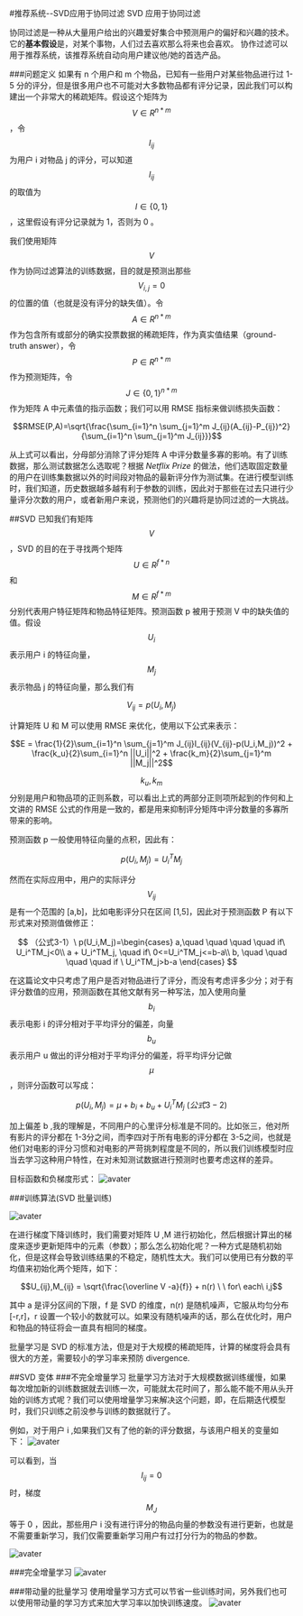 #推荐系统--SVD应用于协同过滤
SVD 应用于协同过滤

协同过滤是一种从大量用户给出的兴趣爱好集合中预测用户的偏好和兴趣的技术。 它的**基本假设**是，对某个事物，人们过去喜欢那么将来也会喜欢。 协作过滤可以用于推荐系统，该推荐系统自动向用户建议他/她的首选产品。

###问题定义
如果有 n 个用户和 m 个物品，已知有一些用户对某些物品进行过 1-5 分的评分，但是很多用户也不可能对大多数物品都有评分记录，因此我们可以构建出一个非常大的稀疏矩阵。假设这个矩阵为 $$V \in R^{n*m}$$ ，令 $$I_{ij}$$ 为用户 i 对物品 j 的评分，可以知道 $$I_{ij}$$ 的取值为 $$I \in \{0,1\}$$，这里假设有评分记录就为 1，否则为 0 。

我们使用矩阵 $$V$$ 作为协同过滤算法的训练数据，目的就是预测出那些 $$V_{i,j}=0$$ 的位置的值（也就是没有评分的缺失值）。令 $$A \in R^{n*m}$$ 作为包含所有或部分的确实投票数据的稀疏矩阵，作为真实值结果（ground-truth answer），令$$P \in R^{n*m}$$ 作为预测矩阵，令 $$J \in \{0,1\}^{n*m}$$ 作为矩阵 A 中元素值的指示函数；我们可以用 RMSE 指标来做训练损失函数：

$$RMSE(P,A)=\sqrt{\frac{\sum_{i=1}^n \sum_{j=1}^m J_{ij}(A_{ij}-P_{ij})^2}{\sum_{i=1}^n \sum_{j=1}^m J_{ij}}}$$

从上式可以看出，分母部分消除了评分矩阵 A 中评分数量多寡的影响。有了训练数据，那么测试数据怎么选取呢？根据 *Netflix Prize* 的做法，他们选取固定数量的用户在训练集数据以外的时间段对物品的最新评分作为测试集。在进行模型训练时，我们知道，历史数据越多越有利于参数的训练，因此对于那些在过去只进行少量评分次数的用户，或者新用户来说，预测他们的兴趣将是协同过滤的一大挑战。

##SVD
已知我们有矩阵 $$V$$，SVD 的目的在于寻找两个矩阵 $$U \in R^{f*n}$$ 和 $$M \in R^{f*m}$$ 分别代表用户特征矩阵和物品特征矩阵。预测函数 p 被用于预测 V 中的缺失值的值。假设 $$U_i$$ 表示用户 i 的特征向量，$$M_j$$ 表示物品 j 的特征向量，那么我们有

$$V_{ij} = p(U_i,M_j)$$

计算矩阵 U 和 M 可以使用 RMSE 来优化，使用以下公式来表示：

$$E = \frac{1}{2}\sum_{i=1}^n \sum_{j=1}^m J_{ij}I_{ij}(V_{ij}-p(U_i,M_j))^2 + \frac{k_u}{2}\sum_{i=1}^n ||U_i||^2 +  \frac{k_m}{2}\sum_{j=1}^m ||M_j||^2$$

$$k_u, k_m$$ 分别是用户和物品项的正则系数，可以看出上式的两部分正则项所起到的作何和上文讲的 RMSE 公式的作用是一致的，都是用来抑制评分矩阵中评分数量的多寡所带来的影响。

预测函数 p 一般使用特征向量的点积，因此有：

$$ p(U_i,M_j) = U_i^TM_j$$

然而在实际应用中，用户的实际评分 $$V_{ij} $$ 是有一个范围的 [a,b]，比如电影评分只在区间 [1,5]，因此对于预测函数 P 有以下形式来对预测值做修正：

$$
（公式3-1）\ p(U_i,M_j)=\begin{cases}
a,\quad \quad \quad \quad if\ U_i^TM_j<0\\
a + U_i^TM_j, \quad if\ 0<=U_i^TM_j<=b-a\\
b, \quad \quad \quad \quad if \ U_i^TM_j>b-a
\end{cases}
$$

在这篇论文中只考虑了用户是否对物品进行了评分，而没有考虑评多少分；对于有评分数值的应用，预测函数在其他文献有另一种写法，加入使用向量 $$b_i$$ 表示电影 i 的评分相对于平均评分的偏差，向量 $$b_u$$ 表示用户 u 做出的评分相对于平均评分的偏差，将平均评分记做 $$\mu$$，则评分函数可以写成：

$$p(U_i,M_j) = \mu + b_i + b_u + U_i^TM_j \  (公式3-2)$$

加上偏差 b ,我的理解是，不同用户的心里评分标准是不同的。比如张三，他对所有影片的评分都在 1-3分之间，而李四对于所有电影的评分都在 3-5之间，也就是他们对电影的评分习惯和对电影的严苛挑刺程度是不同的，所以我们训练模型时应当去学习这种用户特性，在对未知测试数据进行预测时也要考虑这样的差异。

目标函数和负梯度形式：
![avater](../pic/svdobj.png)

###训练算法(SVD 批量训练)

![avater](../pic/svdalg1.png)

在进行梯度下降训练时，我们需要对矩阵 U ,M 进行初始化，然后根据计算出的梯度来逐步更新矩阵中的元素（参数）；那么怎么初始化呢？一种方式是随机初始化，但是这样会导致训练结果的不稳定，随机性太大。我们可以使用已有分数的平均值来初始化两个矩阵，如下：

$$U_{ij},M_{ij} = \sqrt{\frac{\overline V -a}{f}} + n(r) \ \ for\ each\  i,j$$

其中 a 是评分区间的下限，f 是 SVD 的维度，n(r) 是随机噪声，它服从均匀分布 [-r,r]，r 设置一个较小的数就可以。如果没有随机噪声的话，那么在优化时，用户和物品的特征将会一直具有相同的梯度。

批量学习是 SVD 的标准方法，但是对于大规模的稀疏矩阵，计算的梯度将会具有很大的方差，需要较小的学习率来预防 divergence.

##SVD 变体
###不完全增量学习
批量学习方法对于大规模数据训练缓慢，如果每次增加新的训练数据就去训练一次，可能就太花时间了，那么能不能不用从头开始的训练方式呢？我们可以使用增量学习来解决这个问题，即，在后期迭代模型时，我们只训练之前没参与训练的数据就行了。

例如，对于用户 i ,如果我们又有了他的新的评分数据，与该用户相关的变量如下：
![avater](../pic/svdincl.png)

可以看到，当 $$I_{ij}=0$$ 时，梯度 $$M_J$$ 等于 0 ，因此，那些用户 i 没有进行评分的物品向量的参数没有进行更新，也就是不需要重新学习，我们仅需要重新学习用户有过打分行为的物品的参数。

![avater](../pic/svdalg2.png)

###完全增量学习
![avater](../pic/svdalg3.png)

###带动量的批量学习
使用增量学习方式可以节省一些训练时间，另外我们也可以使用带动量的学习方式来加大学习率以加快训练速度。
![avater](../pic/svdalg4.png)



